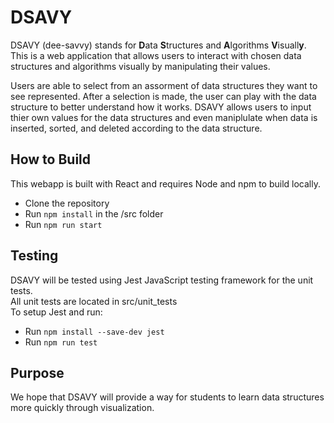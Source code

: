 # DSAVY

DSAVY (dee-savvy) stands for **D**ata **S**tructures and **A**lgorithms **V**isuall**y**. This is a web application that allows users to interact with chosen data structures and algorithms visually by manipulating their values.

Users are able to select from an assorment of data structures they want to see represented. After a selection is made, the user can play with the data structure to better understand how it works. DSAVY allows users to input thier own values for the data structures and even maniplulate when data is inserted, sorted, and deleted according to the data structure. 

## How to Build
This webapp is built with React and requires Node and npm to build locally.
* Clone the repository 
* Run `npm install` in the /src folder
* Run `npm run start`

## Testing
DSAVY will be tested using Jest JavaScript testing framework for the unit tests. <br />
All unit tests are located in src/unit_tests <br />
To setup Jest and run:<br />
* Run `npm install --save-dev jest`
* Run `npm run test`

## Purpose
We hope that DSAVY will provide a way for students to learn data structures more quickly through visualization. 